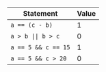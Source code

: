 Statement | Value
--------- | -----
```a == (c - b)``` | 1
```a > b \|\| b > c``` | 0
```a == 5 && c == 15``` | 1
```a == 5 && c > 20``` | 0

